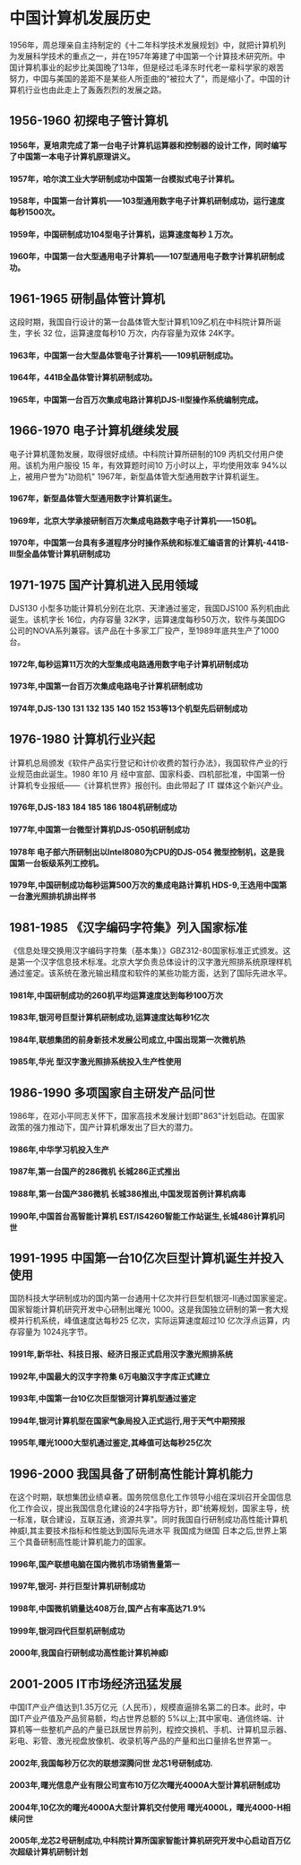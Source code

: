 # 中国计算机发展历史
1956年，周总理亲自主持制定的《十二年科学技术发展规划》中，就把计算机列为发展科学技术的重点之一，并在1957年筹建了中国第一个计算技术研究所。中国计算机事业的起步比美国晚了13年，但是经过毛泽东时代老一辈科学家的艰苦努力，中国与美国的差距不是某些人所歪曲的“被拉大了”，而是缩小了。中国的计算机行业也由此走上了轰轰烈烈的发展之路。

## 1956-1960     初探电子管计算机
#### 1956年，夏培肃完成了第一台电子计算机运算器和控制器的设计工作，同时编写了中国第一本电子计算机原理讲义。
#### 1957年，哈尔滨工业大学研制成功中国第一台模拟式电子计算机。
#### 1958年，中国第一台计算机——103型通用数字电子计算机研制成功，运行速度每秒1500次。
#### 1959年，中国研制成功104型电子计算机，运算速度每秒１万次。
#### 1960年，中国第一台大型通用电子计算机——107型通用电子数字计算机研制成功。

## 1961-1965      研制晶体管计算机
这段时期，我国自行设计的第一台晶体管大型计算机109乙机在中科院计算所诞生，字长 32 位，运算速度每秒10 万次，内存容量为双体 24K字。
#### 1963年，中国第一台大型晶体管电子计算机——109机研制成功。
#### 1964年，441B全晶体管计算机研制成功。
#### 1965年，中国第一台百万次集成电路计算机DJS-Ⅱ型操作系统编制完成。


## 1966-1970      电子计算机继续发展
电子计算机蓬勃发展，取得很好成绩。中科院计算所研制的109 丙机交付用户使用。该机为用户服役 15 年，有效算题时间10 万小时以上，平均使用效率 94%以上，被用户誉为"功勋机"
1967年，新型晶体管大型通用数字计算机诞生。
#### 1967年，新型晶体管大型通用数字计算机诞生。
#### 1969年，北京大学承接研制百万次集成电路数字电子计算机——150机。
#### 1970年，中国第一台具有多道程序分时操作系统和标准汇编语言的计算机-441B-Ⅲ型全晶体管计算机研制成功


## 1971-1975      国产计算机进入民用领域
DJS130 小型多功能计算机分别在北京、天津通过鉴定，我国DJS100 系列机由此诞生。该机字长 16位，内存容量 32K字，运算速度每秒50万次，软件与美国DG公司的NOVA系列兼容。该产品在十多家工厂投产，至1989年底共生产了1000 台。
#### 1972年,每秒运算11万次的大型集成电路通用数字电子计算机研制成功 
#### 1973年,中国第一台百万次集成电路电子计算机研制成功 
#### 1974年,DJS-130 131 132 135 140 152 153等13个机型先后研制成功 


## 1976-1980      计算机行业兴起
计算机总局颁发《软件产品实行登记和计价收费的暂行办法》，我国软件产业的行业规范由此诞生。1980 年10 月 经中宣部、国家科委、四机部批准，中国第一份计算机专业报纸——《计算机世界》报创刊。由此带起了 IT 媒体这个新兴产业。
#### 1976年,DJS-183 184 185 186 1804机研制成功
#### 1977年,中国第一台微型计算机DJS-050机研制成功
#### 1978年 电子部六所研制出以Intel8080为CPU的DJS-054 微型控制机，这是我国第一台板级系列工控机。
#### 1979年,中国研制成功每秒运算500万次的集成电路计算机 HDS-9,王选用中国第一台激光照排机排出样书


## 1981-1985      《汉字编码字符集》列入国家标准
《信息处理交换用汉字编码字符集（基本集）》GBZ312-80国家标准正式颁发。这是第一个汉字信息技术标准。北京大学负责总体设计的汉字激光照排系统原理样机通过鉴定。该系统在激光输出精度和软件的某些功能方面，达到了国际先进水平。
#### 1981年,中国研制成功的260机平均运算速度达到每秒100万次 
#### 1983年,银河号巨型计算机研制成功,运算速度达每秒1亿次 
#### 1984年,联想集团的前身新技术发展公司成立,中国出现第一次微机热
#### 1985年,华光 型汉字激光照排系统投入生产性使用 



## 1986-1990     多项国家自主研发产品问世
1986年，在邓小平同志关怀下，国家高技术发展计划即"863"计划启动。在国家政策的强力推动下，国产计算机爆发出了巨大的潜力。
#### 1986年,中华学习机投入生产 
#### 1987年,第一台国产的286微机 长城286正式推出 
#### 1988年,第一台国产386微机 长城386推出,中国发现首例计算机病毒 
#### 1990年,中国首台高智能计算机 EST/IS4260智能工作站诞生,长城486计算机问世 


## 1991-1995      中国第一台10亿次巨型计算机诞生并投入使用
国防科技大学研制成功的国内第一台通用十亿次并行巨型机银河-II通过国家鉴定。国家智能计算机研究开发中心研制出曙光 1000。这是我国独立研制的第一套大规模并行机系统，峰值速度达每秒25 亿次，实际运算速度超过10 亿次浮点运算，内存容量为 1024兆字节。
#### 1991年,新华社、科技日报、经济日报正式启用汉字激光照排系统 
#### 1992年,中国最大的汉字字符集 6万电脑汉字字库正式建立
#### 1993年,中国第一台10亿次巨型银河计算机型通过鉴定
#### 1994年,银河计算机型在国家气象局投入正式运行,用于天气中期预报 
#### 1995年,曙光1000大型机通过鉴定,其峰值可达每秒25亿次


## 1996-2000      我国具备了研制高性能计算机能力 
在这个时期，联想集团业绩卓著。国务院信息化工作领导小组在深圳召开全国信息化工作会议，提出我国信息化建设的24字指导方针，即"统筹规划，国家主导，统一标准，联合建设，互联互通，资源共享"。同时我国自行研制成功高性能计算机神威I,其主要技术指标和性能达到国际先进水平 我国成为继国 日本之后,世界上第三个具备研制高性能计算机能力的国家。
#### 1996年,国产联想电脑在国内微机市场销售量第一 
#### 1997年,银河- 并行巨型计算机研制成功
#### 1998年,中国微机销量达408万台,国产占有率高达71.9%
#### 1999年,银河四代巨型机研制成功
#### 2000年,我国自行研制成功高性能计算机神威I


## 2001-2005      IT市场经济迅猛发展
中国IT产业产值达到1.35万亿元（人民币），规模直逼排名第二的日本。此时，中国IT产业产值及产品贸易额，均占世界总额的 5%以上;其中家电、通信终端、计算机等一些整机产品的产量已跃居世界前列，程控交换机、手机、计算机显示器、彩电、彩管、激光视盘放像机、收录机等产品的产量和出口量排名世界第一。
#### 2002年,我国每秒万亿次的联想深腾问世 龙芯1号研制成功. 
#### 2003年,曙光信息产业有限公司宣布10万亿次曙光4000A大型计算机研制成功 
#### 2004年,10亿次的曙光4000A大型计算机交付使用 曙光4000L，曙光4000-H相续问世
#### 2005年,龙芯2号研制成功,中科院计算所国家智能计算机研究开发中心启动百万亿次超级计算机研制计划

